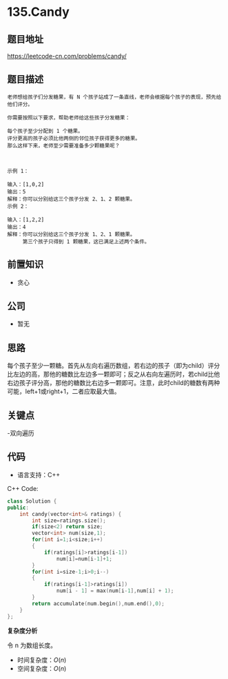 # 135.Candy

## 题目地址

https://leetcode-cn.com/problems/candy/


## 题目描述

```
老师想给孩子们分发糖果，有 N 个孩子站成了一条直线，老师会根据每个孩子的表现，预先给他们评分。

你需要按照以下要求，帮助老师给这些孩子分发糖果：

每个孩子至少分配到 1 个糖果。
评分更高的孩子必须比他两侧的邻位孩子获得更多的糖果。
那么这样下来，老师至少需要准备多少颗糖果呢？

 

示例 1：

输入：[1,0,2]
输出：5
解释：你可以分别给这三个孩子分发 2、1、2 颗糖果。
示例 2：

输入：[1,2,2]
输出：4
解释：你可以分别给这三个孩子分发 1、2、1 颗糖果。
     第三个孩子只得到 1 颗糖果，这已满足上述两个条件。
```

## 前置知识

- 贪心

## 公司

- 暂无

## 思路
每个孩子至少一颗糖。首先从左向右遍历数组，若右边的孩子（即为child）评分比左边的高，那他的糖数比左边多一颗即可；反之从右向左遍历时，若child比他右边孩子评分高，那他的糖数比右边多一颗即可。注意，此时child的糖数有两种可能，left+1或right+1，二者应取最大值。
## 关键点

-双向遍历  

## 代码

- 语言支持：C++

C++ Code:

```C++
class Solution {
public:
    int candy(vector<int>& ratings) {
        int size=ratings.size();
        if(size<2) return size;
        vector<int> num(size,1);
        for(int i=1;i<size;i++)
        {
            if(ratings[i]>ratings[i-1])
                num[i]=num[i-1]+1;
        }
        for(int i=size-1;i>0;i--)
        {
            if(ratings[i-1]>ratings[i])
                num[i - 1] = max(num[i-1],num[i] + 1);
        }
        return accumulate(num.begin(),num.end(),0);
    }
};


```


**复杂度分析**

令 n 为数组长度。

- 时间复杂度：$O(n)$
- 空间复杂度：$O(n)$